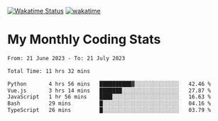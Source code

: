 [![Wakatime Status](https://github.com/noopurphalak/noopurphalak/workflows/wakatime-status-update/badge.svg)](https://github.com/noopurphalak/noopurphalak/actions/workflows/main.yml)
[![wakatime](https://wakatime.com/badge/user/80ace140-ef40-4fdd-b8ed-f3be3d2e1aea.svg)](https://wakatime.com/@80ace140-ef40-4fdd-b8ed-f3be3d2e1aea)

# My Monthly Coding Stats

<!--START_SECTION:waka-->

```txt
From: 21 June 2023 - To: 21 July 2023

Total Time: 11 hrs 32 mins

Python       4 hrs 56 mins   ██████████▓░░░░░░░░░░░░░░   42.46 %
Vue.js       3 hrs 14 mins   ███████░░░░░░░░░░░░░░░░░░   27.87 %
JavaScript   1 hr 56 mins    ████░░░░░░░░░░░░░░░░░░░░░   16.63 %
Bash         29 mins         █░░░░░░░░░░░░░░░░░░░░░░░░   04.16 %
TypeScript   26 mins         █░░░░░░░░░░░░░░░░░░░░░░░░   03.79 %
```

<!--END_SECTION:waka-->
